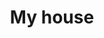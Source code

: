 ---
pid: LLP447
title: My house
location_transcription: Neighborhood
zipcode: '19120'
outside_phl: 
neighborhood: Logan,Olney
age: '12'
age_range: 6-13
instagram: 
image_file_name: LLP_447.jpg
proposal_transcription: 
topic: Architecture,Family
topic_summary: 0, 0
type: Building
keywords_other: my house, home
credit: Ebony Vasquez
image_labels: 
twitter: 
facebook: 
permalink: "/monuments/llp447/"
layout: item-page
---